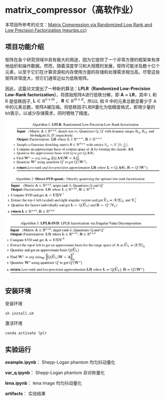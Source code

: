 # matrix_compressor（高软作业）
   本项目所参考的论文：[Matrix Compression via Randomized Low Rank and Low Precision Factorization (neurips.cc)](https://proceedings.neurips.cc/paper_files/paper/2023/hash/3bf4b55960aaa23553cd2a6bdc6e1b57-Abstract-Conference.html)
## 项目功能介绍
  矩阵在各个研究领域中具有极大的用途，因为它提供了一个非常方便的框架来有序地组织和操作数据。然而，随着深度学习和大规模的发展，矩阵可能涉及数十亿个元素，以至于它们在计算资源和内存使用方面的存储和处理需求相当高。尽管这些矩阵非常庞大，但它们通常近似为低秩矩阵。
  
  因此，这篇论文提出了一种新的算法：**LPLR（Randomized Low-Precision Low-Rank factorization）**，将原始矩阵A进行低秩分解，即 $\mathbf{A} \approx \mathbf{L}\mathbf{R}$，其中 L 和 R 是低秩因子, $\mathbf{L} \in \mathbb{R}^{n \times m}$ ， $\mathbf{R} \in \mathbb{R}^{m \times d}$，所以L 和 R 中的元素总数显著少于 A 中的元素总数，矩阵A被压缩。将低秩因子L和R量化为低精度格式，即用少量的bit表示，以减少存储需求，同时牺牲了精度。
  
   ![image](matrix_compressor/LPLR.jpg)
  ![image](matrix_compressor/DSVD.jpg)
  ![image](matrix_compressor/LSVD.jpg)
 

## 安装环境
安装环境
```
sh install.sh
```
激活环境
```
conda activate lplr
```
## 实验运行
**example.ipynb**： Shepp-Logan phantom 均匀抖动量化

**var_q.ipynb**： Shepp-Logan phantom 非对称量化

**lena.ipynb**： lena image 均匀抖动量化

**artifacts**： 实验结果
